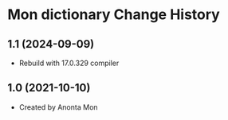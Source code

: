 Mon dictionary Change History
====================

1.1 (2024-09-09)
----------------
* Rebuild with 17.0.329 compiler

1.0 (2021-10-10)
----------------
* Created by Anonta Mon
